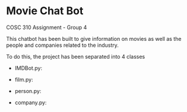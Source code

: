 # **Movie Chat Bot**
COSC 310 Assignment - Group 4

This chatbot has been built to give information on movies as well as the people and companies related to the industry.

To do this, the project has been separated into 4 classes 

- IMDBot.py:

- film.py:

- person.py:

- company.py:
